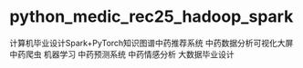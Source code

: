 # python_medic_rec25_hadoop_spark
计算机毕业设计Spark+PyTorch知识图谱中药推荐系统 中药数据分析可视化大屏 中药爬虫 机器学习 中药预测系统 中药情感分析 大数据毕业设计
